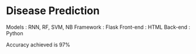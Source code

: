 # Disease Prediction 

Models : RNN, RF, SVM, NB
Framework : Flask
Front-end : HTML
Back-end : Python

Accuracy achieved is 97%
